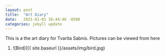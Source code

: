 ```yaml
---
layout: post
title:  "Art Diary"
date:   2021-01-01 16:44:46 -0500
categories: jekyll update
---
```


This is a the art diary for Tvarita Sabnis. Pictures can be viewed from here
1. ![Bird]({{ site.baseurl }}/assets/img/bird.jpg)  